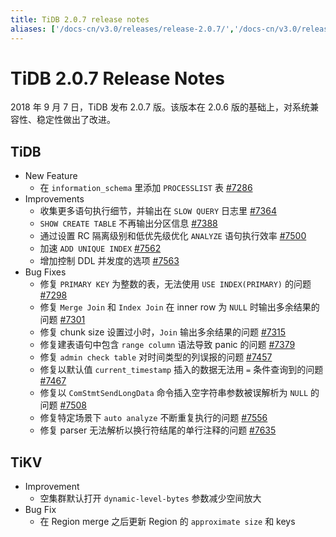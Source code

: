 ```yaml
---
title: TiDB 2.0.7 release notes
aliases: ['/docs-cn/v3.0/releases/release-2.0.7/','/docs-cn/v3.0/releases/207/','/docs-cn/releases/207/']
---
```


# TiDB 2.0.7 Release Notes

2018 年 9 月 7 日，TiDB 发布 2.0.7 版。该版本在 2.0.6 版的基础上，对系统兼容性、稳定性做出了改进。

## TiDB

- New Feature
    - 在 `information_schema` 里添加 `PROCESSLIST` 表 [#7286](https://github.com/pingcap/tidb/pull/7286)
- Improvements
    - 收集更多语句执行细节，并输出在 `SLOW QUERY` 日志里 [#7364](https://github.com/pingcap/tidb/pull/7364)
    - `SHOW CREATE TABLE` 不再输出分区信息 [#7388](https://github.com/pingcap/tidb/pull/7388)
    - 通过设置 RC 隔离级别和低优先级优化 `ANALYZE` 语句执行效率 [#7500](https://github.com/pingcap/tidb/pull/7500)
    - 加速 `ADD UNIQUE INDEX` [#7562](https://github.com/pingcap/tidb/pull/7562)
    - 增加控制 DDL 并发度的选项 [#7563](https://github.com/pingcap/tidb/pull/7563)
- Bug Fixes
    - 修复 `PRIMARY KEY` 为整数的表，无法使用 `USE INDEX(PRIMARY)` 的问题  [#7298](https://github.com/pingcap/tidb/pull/7298)
    - 修复 `Merge Join` 和 `Index Join` 在 inner row 为 `NULL` 时输出多余结果的问题 [#7301](https://github.com/pingcap/tidb/pull/7301)
    - 修复 chunk size 设置过小时，`Join` 输出多余结果的问题 [#7315](https://github.com/pingcap/tidb/pull/7315)
    - 修复建表语句中包含 `range column` 语法导致 panic 的问题 [#7379](https://github.com/pingcap/tidb/pull/7379)
    - 修复 `admin check table` 对时间类型的列误报的问题 [#7457](https://github.com/pingcap/tidb/pull/7457)
    - 修复以默认值 `current_timestamp` 插入的数据无法用 `=` 条件查询到的问题 [#7467](https://github.com/pingcap/tidb/pull/7467)
    - 修复以 `ComStmtSendLongData` 命令插入空字符串参数被误解析为 `NULL` 的问题 [#7508](https://github.com/pingcap/tidb/pull/7508)
    - 修复特定场景下 `auto analyze` 不断重复执行的问题 [#7556](https://github.com/pingcap/tidb/pull/7556)
    - 修复 parser 无法解析以换行符结尾的单行注释的问题 [#7635](https://github.com/pingcap/tidb/pull/7635)

## TiKV

- Improvement
    - 空集群默认打开 `dynamic-level-bytes` 参数减少空间放大
- Bug Fix
    - 在 Region merge 之后更新 Region 的 `approximate size` 和 keys